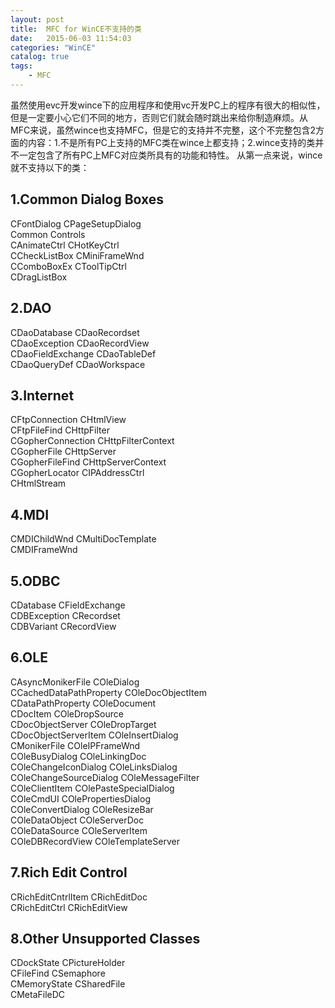 ```yaml
---
layout: post
title:	MFC for WinCE不支持的类
date:	2015-06-03 11:54:03
categories:	"WinCE"
catalog: true
tags:	
	- MFC
---
```




<p>虽然使用evc开发wince下的应用程序和使用vc开发PC上的程序有很大的相&#20284;性，但是一定要小心它们不同的地方，否则它们就会随时跳出来给你制造麻烦。从MFC来说，虽然wince也支持MFC，但是它的支持并不完整，这个不完整包含2方面的内容：1.不是所有PC上支持的MFC类在wince上都支持；2.wince支持的类并不一定包含了所有PC上MFC对应类所具有的功能和特性。    
       从第一点来说，wince就不支持以下的类：</p>   

## 1.Common Dialog Boxes  

</strong>CFontDialog CPageSetupDialog     
Common Controls    
CAnimateCtrl CHotKeyCtrl     
CCheckListBox CMiniFrameWnd     
CComboBoxEx CToolTipCtrl     
CDragListBox     

## 2.DAO  

CDaoDatabase CDaoRecordset     
CDaoException CDaoRecordView     
CDaoFieldExchange CDaoTableDef     
CDaoQueryDef CDaoWorkspace     

## 3.Internet   

CFtpConnection CHtmlView     
CFtpFileFind CHttpFilter     
CGopherConnection CHttpFilterContext     
CGopherFile CHttpServer     
CGopherFileFind CHttpServerContext     
CGopherLocator CIPAddressCtrl     
CHtmlStream     

## 4.MDI   

CMDIChildWnd CMultiDocTemplate     
CMDIFrameWnd     

## 5.ODBC  

CDatabase CFieldExchange     
CDBException CRecordset     
CDBVariant CRecordView     

## 6.OLE  

CAsyncMonikerFile COleDialog     
CCachedDataPathProperty COleDocObjectItem     
CDataPathProperty COleDocument     
CDocItem COleDropSource     
CDocObjectServer COleDropTarget     
CDocObjectServerItem COleInsertDialog     
CMonikerFile COleIPFrameWnd     
COleBusyDialog COleLinkingDoc     
COleChangeIconDialog COleLinksDialog     
COleChangeSourceDialog COleMessageFilter     
COleClientItem COlePasteSpecialDialog     
COleCmdUI COlePropertiesDialog     
COleConvertDialog COleResizeBar     
COleDataObject COleServerDoc     
COleDataSource COleServerItem     
COleDBRecordView COleTemplateServer     

## 7.Rich Edit Control  

CRichEditCntrlItem CRichEditDoc     
CRichEditCtrl CRichEditView     

## 8.Other Unsupported Classes  

CDockState CPictureHolder     
CFileFind CSemaphore     
CMemoryState CSharedFile     
CMetaFileDC   
